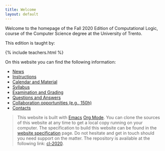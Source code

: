 ```yaml
---
title: Welcome
layout: default
---
```


Welcome to the homepage of the Fall 2020 Edition of Computational Logic,
course of the Computer Science degree at the University of Trento.

This edition is taught by:

{% include teachers.html %}

On this website you can find the following information:

-   [News](news)
-   [Instructions](instructions)
-   [Calendar and Material](calendar)
-   [Syllabus](syllabus)
-   [Examination and Grading](exam)
-   [Questions and Answers](q-and-a)
-   [Collaboration opportunities (e.g., 150h)](opportunities)
-   [Contacts](contacts)

> This website is built with [Emacs](https://www.gnu.org/software/emacs/)
> [Org Mode](https://orgmode.org). You can clone the sources of this
> website at any time to get a local copy running on your computer. The
> specification to build this website can be found in the [website
> specification](website-specification/org-project-specification)
> page. Do not hesitate and get in touch should you need support on the
> matter. The repository is available at the following link:
> [cl-2020](https://github.com/avillafiorita/cl-2020).

